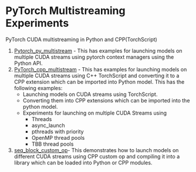 # PyTorch Multistreaming Experiments
PyTorch CUDA multistreaming  in Python and CPP(TorchScript)
1. [Pytorch_py_multistream](https://github.com/sandeepkumar-skb/pytorch_multistreaming/tree/main/pytorch_py_multistream) - This has examples for launching models on multiple CUDA streams 
using pytorch context managers using the Python API.
2. [PyTorch_cpp_multistream](https://github.com/sandeepkumar-skb/pytorch_multistreaming/tree/main/pytorch_cpp_multistream) - This has examples for launching models on multiple CUDA streams using C++ TorchScript and converting it to a CPP extension which can be imported into Python model.
This has the following examples:
   * Launching models on CUDA streams using TorchScript.
   * Converting them into CPP extensions which can be imported into the python model.
   * Experiments for launching on multiple CUDA Streams using
      * Threads
      * async_launch
      * pthreads with priority
      * OpenMP thread pools
      * TBB thread pools
3. [seq_block_custom_op](https://github.com/sandeepkumar-skb/pytorch_multistreaming/tree/main/seq_block_custom_op)- This demonstrates how to launch models on different CUDA streams using CPP custom op and 
compiling it into a library which can be loaded into Python or CPP modules.
